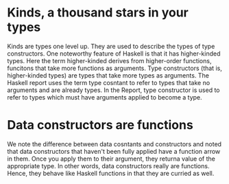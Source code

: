 
# Kinds, a thousand stars in your types

Kinds are types one level up. They are used to describe the types of type
constructors. One noteworthy feature of Haskell is that it has higher-kinded 
types. Here the term higher-kinded derives from higher-order functions, funcitons
that take more functions as arguments. Type constructors (that is, higher-kinded types)
are types that take more types as arguments. The Haskell report uses the term type
cosntant to refer to types that take no arguments and are already types. In the 
Report, type constructor is used to refer to types which must have arguments applied
to become a type.


# Data constructors are functions

We note the difference between data cosntants and constructors
and noted that data constructors that haven't been fully applied have a 
function arrow in them. Once you apply them to their argument,
they returna  value of the appropriate type. In other words, data
constructors really are functions. Hence, they behave like Haskell
functions in that they are curried as well. 

